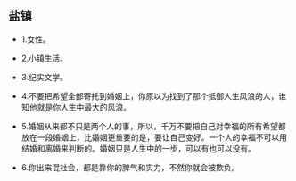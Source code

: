 ## 盐镇

- 1.女性。

- 2.小镇生活。

- 3.纪实文学。

- 4.不要把希望全部寄托到婚姻上，你原以为找到了那个抵御人生风浪的人，谁知他就是你人生中最大的风浪。

- 5.婚姻从来都不只是两个人的事，所以，千万不要把自己对幸福的所有希望都放在一段婚姻上，比婚姻更重要的是，要让自己变好。一个人的幸福不可以用结婚和离婚来判断的。婚姻只是人生中的一步，可以有也可以没有。

- 6.你出来混社会，都是靠你的脾气和实力，不然你就会被欺负。
